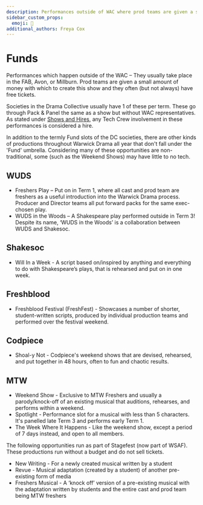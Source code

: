 ```yaml
---
description: Performances outside of WAC where prod teams are given a small amount of money to put on a show.
sidebar_custom_props:
  emoji: 💸
additional_authors: Freya Cox
---
```


# Funds

Performances which happen outside of the WAC – They usually take place in the FAB, Avon, or Millburn. Prod teams are given a small amount of money with which to create this show and they often (but not always) have free tickets.

Societies in the Drama Collective usually have 1 of these per term. These go through Pack & Panel the same as a show but without WAC representatives. As stated under [Shows and Hires](https://www.warwicktechcrew.co.uk/wiki/tech-crew/shows-hires), any Tech Crew involvement in these performances is considered a hire.

In addition to the termly Fund slots of the DC societies, there are other kinds of productions throughout Warwick Drama all year that don't fall under the 'Fund' umbrella. Considering many of these opportunities are non-traditional, some (such as the Weekend Shows) may have little to no tech.

## WUDS
- Freshers Play – Put on in Term 1, where all cast and prod team are freshers as a useful introduction into the Warwick Drama process. Producer and Director teams all put forward packs for the same exec-chosen play.
- WUDS in the Woods – A Shakespeare play performed outside in Term 3! Despite its name, ‘WUDS in the Woods’ is a collaboration between WUDS and Shakesoc. 

## Shakesoc
- Will In a Week - A script based on/inspired by anything and everything to do with Shakespeare’s plays, that is rehearsed and put on in one week.

## Freshblood
- Freshblood Festival (FreshFest) - Showcases a number of shorter, student-written scripts, produced by individual production teams and performed over the festival weekend.

## Codpiece
- Shoal-y Not - Codpiece's weekend shows that are devised, rehearsed, and put together in 48 hours, often to fun and chaotic results.

## MTW

- Weekend Show - Exclusive to MTW Freshers and usually a parody/knock-off of an existing musical that auditions, rehearses, and performs within a weekend. 
- Spotlight - Performance slot for a musical with less than 5 characters. It's panelled late Term 3 and performs early Term 1.
- The Week Where It Happens - Like the weekend show, except a period of 7 days instead, and open to all members.
  
The following opportunities run as part of Stagefest (now part of WSAF). These productions run without a budget and do not sell tickets. 

- New Writing - For a newly created musical written by a student
- Revue - Musical adaptation (created by a student) of another pre-existing form of media
- Freshers Musical - A ‘knock off’ version of a pre-existing musical with the adaptation written by students and the entire cast and prod team being MTW freshers


